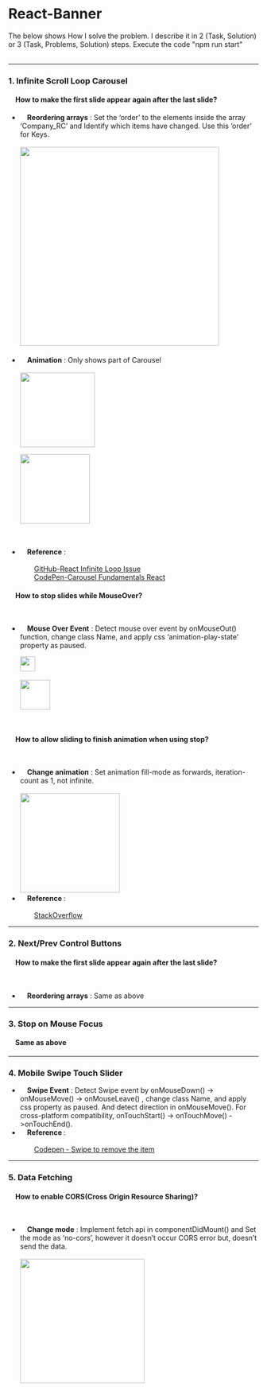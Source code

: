 # React-Banner
The below shows How I solve the problem. I describe it in 2 (Task, Solution) or 3 (Task, Problems, Solution) steps. Execute the code "npm run start"</br></br>
<hr/>
<h3>1. Infinite Scroll Loop Carousel</h3></hr>
<h4>&emsp;How to make the first slide appear again after the last slide?</h4>
<ul>  
<li>&emsp;<strong>Reordering arrays</strong> : Set the ‘order’ to the elements inside the array ‘Company_RC’ and Identify which items have changed. Use this ‘order’ for Keys.<br/><br/>
<img src="https://user-images.githubusercontent.com/6896920/61291280-0f842000-a809-11e9-9537-cd8d7623d287.png" height="400px"></img>

</li></br>
<li>&emsp;<strong>Animation</strong> : Only shows part of Carousel<br/><br/>
<img src="https://user-images.githubusercontent.com/6896920/61291468-8de0c200-a809-11e9-9d08-a080f401bc24.png" height="150px"></img><br/>

<img src="https://user-images.githubusercontent.com/6896920/61291541-b9fc4300-a809-11e9-87ee-1362afa50592.png" height="140px"></img>
</li></br></br>
<li>&emsp;<strong>Reference</strong>  : </br></br>
&emsp;&emsp;<a target="_blank" href="https://github.com/express-labs/pure-react-carousel/issues/60">GitHub-React Infinite Loop Issue</a></br>
&emsp;&emsp;<a target="_blank" href="https://codepen.io/MattPeck/pen/pZbWjN?editors=0010">CodePen-Carousel Fundamentals React</a>
</li>
</ul>

<h4>&emsp;How to stop slides while MouseOver?</h4></br>
<ul>
<li>&emsp;<strong>Mouse Over Event</strong> : Detect mouse over event by onMouseOut() function, change class Name, and apply css ‘animation-play-state’ property as paused. 
	
<img src="https://user-images.githubusercontent.com/6896920/61291612-f2038600-a809-11e9-9524-8a75d17383e1.png" height="30px"></img><br/><br/>
<img src="https://user-images.githubusercontent.com/6896920/61291682-25461500-a80a-11e9-9e46-b7b02f5fc37b.png" height="60px"></img>
</li></br>
</ul>
<h4>&emsp;How to allow sliding to finish animation when using stop?</h4></br>
<ul>
<li>&emsp;<strong>Change animation</strong> : Set animation fill-mode as forwards, iteration-count as 1, not infinite.<br/><br/>
<img src="https://user-images.githubusercontent.com/6896920/61291800-7a822680-a80a-11e9-9406-5dadac6a2560.png" height="200px"></img>	
</li>
<li>&emsp;<strong>Reference </strong>  : </br></br>
&emsp;&emsp;<a target="_blank" href="https://stackoverflow.com/questions/25314215/how-to-allow-slidedown-and-slideup-to-finish-animation-when-using-stop">StackOverflow</a></li>
</ul>
<hr/>
<h3>2. Next/Prev Control Buttons</h3>
<h4>&emsp;How to make the first slide appear again after the last slide?</h4></br>
<ul>
	<li>&emsp;<strong>Reordering arrays</strong> : Same as above </li>
</ul>
<hr/>
<h3>3. Stop on Mouse Focus</h3>
<h4>&emsp;Same as above</h4>
<hr/>
<h3>4. Mobile Swipe Touch Slider</h3>
<ul><li>&emsp;<strong>Swipe Event</strong> : Detect Swipe event by onMouseDown() -> onMouseMove() -> onMouseLeave() , change class Name, and apply css property as paused. And detect direction in onMouseMove(). For cross-platform compatibility, onTouchStart() -> onTouchMove() ->onTouchEnd().</li>		
<li>&emsp;<strong>Reference  </strong>:</br></br>
&emsp;&emsp;<a target="_blank" href="https://codepen.io/swingthing/pen/ZBGBJb/">Codepen - Swipe to remove the item</a></li>
</ul>
<hr/>
<h3>5. Data Fetching</h3>
<h4>&emsp;How to enable CORS(Cross Origin Resource Sharing)?</h4></br>
<ul>
<li>&emsp;<strong>Change mode</strong> : Implement fetch api in componentDidMount() and Set the mode as ‘no-cors’, however it doesn’t occur CORS error but, doesn’t send the data.<br/><br/>
<img src="https://user-images.githubusercontent.com/6896920/61291799-7a822680-a80a-11e9-98b8-147c0db2a277.png" height="250px"></img></li>		
</ul>

